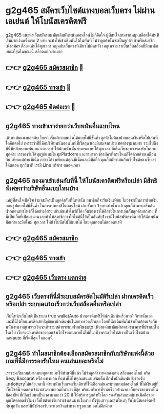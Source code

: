 # g2g465 สมัครเว็บไซต์แทงบอลเว็บตรง ไม่ผ่านเอเย่นต์ ให้โบนัสเครดิตฟรี

g2g465 แนะนำเว็บสมัครสมาชิกเดิมพันพนันออนไลน์ไม่กี่อึดใจ ผู้ที่สนใจสามารถหมุนสล็อตได้ทันทีเริ่มฝากเงินครั้งแรก 2 บาท จะทำให้เข้าเดิมพันได้ในทันที ไม่ว่าลูกค้านั้นจะเป็นลูกค้าเก่าหรือสมาชิกเพิ่งสมัคร ก็ลองเล่นได้ทุกเวลา หมุนกับเว็บตรงทีเดียวไม่ผิดหวัง เหตุเพราะเราเป็นเว็บสล็อตที่มีสมาชิกเยอะที่สุดในขณะนี้ สล็อตแตกง่ายมาก

## 👉👉 [g2g465 สมัครสมาชิก](https://bit.ly/3Ckzg5n) 🎰
## 👉👉 [g2g465 ทางเข้า](https://bit.ly/3Ckzg5n) 🎰
## 👉👉 [g2g465 ติดต่อเรา](https://bit.ly/3Ckzg5n) 🎰

## g2g465 ทางเข้าเราง่ายกว่าเว็บพนันอื่นแบบไหน
เข้ามาเล่นแทงบอลกับเว็บเรา เริ่มฝากถอนเงินได้แบบไม่มีขั้นต่ำ ลูกค้าไม่ต้องฝากถอนเงินหรือไปเล่นที่ใดอีกต่อไป เพราะว่าที่นี่คือบริษัทพนันออนไลน์ที่เริ่ดสุด และมีเกมจากประเทศต่างๆมากมาย รวมไปถึงทีนี่มีหลักหลายพันเกม และจะทำให้นักพนันนั้นสามารถเบทได้ทุกเวลา ทีเด็ดเว็บของเรารองรับโมบายทุกค่าย เรารองรับได้ทุกรูปแบบในทุกPlatform และสามารถเข้าสมัครที่ตรงไหนก็ได้ด้วยด้วยเหมือนกัน เพียงแต่ท่านมีเน็ต กล่าวได้ว่าเพียงแค่คุณมีเน็ตและมีมือถือ คุณก็สมัครเล่นกับเว็บไซต์ของเว็บเราได้ตลอด ทุกวินาที เรามี Line บริการ ตลอดเวลา

## g2g465 ลองมาเข้าเล่นกับที่นี้ ให้โบนัสเครดิตฟรีหรือเปล่า มีสิทธิพิเศษกว่าบริษัทอื่นแบบไหนบ้าง
แค่ผู้ที่สนใจเปิดใจเข้ามาสมัครเป็นลูกค้ากับที่นี่เท่านั้น สมาชิกก็จะรับเงินเพียบ ไม่ว่าจะเป็นการฝากเงินถอนรูปแบบไม่มีขั้นต่ำ ในการเบทคาสิโนออนไลน์ ฝากขั้นต่ำ 1 บาทเท่านั้น แล้วคุณก็สามารถเริ่มต้นฝากถอนเท่าไหร่ก็ได้อย่างอิสระ เข้าเล่นเท่าไหร่ก็ได้ เว็บของเราให้อิสระในการเล่นกับลูกค้ามากมาย ที่นี่เป็นเว็บที่เปิดมานาน เลยทำให้สมาชิกวางใจไซต์นี่ให้เป็นอันดับ1 เรามีโบนัสฟรีเครดิต ทำให้นักพนันมือเก่าและมือใหม่ ทุกเวลา ให้นำโบนัสไปใช้เบทได้ โดยคุณถอนได้ตลอดนาที

## 👉👉 [g2g465 สมัครสมาชิก](https://bit.ly/3Ckzg5n)
## 👉👉 [g2g465 ทางเข้า](https://bit.ly/3Ckzg5n)
## 👉👉 [g2g465 เว็บตรง แตกง่าย](https://bit.ly/3Ckzg5n)

## g2g465 เว็บตรงที่นี่มีระบบสมัครอัตโนมัติรึเปล่า ฝากเครดิตเร็วหรือเปล่า ระบบautoเร็วกว่าเว็บสล็อตอื่นหรือเปล่า
เว็บนี้หน้าเว็บไซต์เป็นระบบ true walletAuto ฝากเครดิตฟรีให้นักเดิมพันเร็วมาก1 วิเท่านั้นเอง และที่นี่ได้โอนเครดิตเข้าบัญชีของนักเดิมพันในอย่างรวดเร็วเลย โดยที่นักเดิมพันไม่จำเป็นต้องแจ้งกับพนักงาน เหตุเพราะเงินจะเข้าระบบด้วยระบบฝากเงินauto เพียงแค่สมาชิกฝากตามธนาคารที่ปรากฏในในเว็บ เว็บจะนำเครดิตของคุณเข้าเว็บไซต์เกมภายในไม่กี่นาที เพราะเว็บไซต์เราเป็นเว็บไซต์ฝากถอนauto ที่เริ่ดที่สุด ในตอนนี้

## g2g465 ทำไมสมาชิกต้องเลือกสมัครสมาชิกกับบริษัทแห่งนี้ด้วย เกมที่นี่มีการรองรับไหม คนเล่นเยอะหรือไม่
เรารวมเว็บเกมส์มากมายทุกค่าย มาให้ท่านที่นี่แล้ว ไม่ว่าลูกค้าจะทดลองเล่น สล็อตออนไลน์ หรือ Sexy Baccarat หรือ แทงบอล ที่แห่งนี้มีให้คุณเล่นแบบจัดเต็ม อีกทั้งนักเดิมพันยังรองรับแทงlotteryได้แล้วเวลานี้ ค่ายพนันเว็บตรงเว็บเดียวที่ให้เลือกเล่นครบทุกเกมส์ออนไลน์ ที่ได้เงินอยู่ที่เว็บไซต์นี้ ทดลองเข้ามาเล่นระบบเกมที่มาแรงที่สุด พร้อมบริการที่รวดเร็วอย่างมาก เว็บตรงของเราเป็นมืออาชีพ ที่เปิดเว็บมาเป็นเวลามากกว่า 20 ปี ให้บริการลูกค้าทั่วโลก รองรับเล่นเกมส์ผ่านมือถือของคุณได้ตลอดชั่วโมง เว็บไซต์รองรับการเข้าเล่นผ่านโมบาย ทั้งรุ่นเก่าๆและรุ่นใหม่ๆ รับโบนัสเครดิตฟรีกันทุกวัน และที่นี่ยังมีรองรับการเอาเงินเข้าทาง ทรูวอเลท ออโต้อีกด้วย
